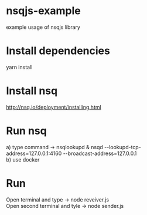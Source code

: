 # nsqjs-example
example usage of nsqjs library


# Install dependencies
yarn install

# Install nsq
http://nsq.io/deployment/installing.html

# Run nsq
a) type command -> nsqlookupd & nsqd --lookupd-tcp-address=127.0.0.1:4160  --broadcast-address=127.0.0.1<br /> 
b) use docker

# Run
Open terminal and type -> node reveiver.js <br />
Open second terminal and tyle -> node sender.js
